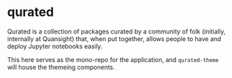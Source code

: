 # qurated 

Qurated is a collection of packages curated by a community of folk (initially, internally at Quansight) that,
when put together, allows people to have and deploy Jupyter notebooks easily.

This here serves as the mono-repo for the application, and `qurated-theme` will house the themeing components.
